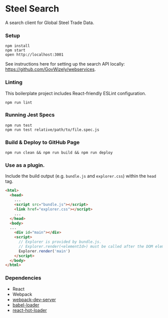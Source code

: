 Steel Search
=====================

A search client for Global Steel Trade Data.

### Setup

```
npm install
npm start
open http://localhost:3001
```

See instructions here for setting up the search API locally:  https://github.com/GovWizely/webservices.

### Linting

This boilerplate project includes React-friendly ESLint configuration.

```
npm run lint
```

### Running Jest Specs

```
npm run test
npm run test relative/path/to/file.spec.js
```

### Build & Deploy to GitHub Page

```
npm run clean && npm run build && npm run deploy
```

### Use as a plugin.

Include the build output (e.g. `bundle.js` and `explorer.css`) within the `head` tag.
```html
<html>
  <head>
    ...
    <script src="bundle.js"></script> 
    <link href="explorer.css"></script> 
    ...
  </head>
  <body>
  ...
    <div id="main"></div>
    <script>
      // Explorer is provided by bundle.js.
      // Explorer.render(<elementId>) must be called after the DOM element.
      Explorer.render('main')
    </script>
  </body>
</html>
```

### Dependencies

* React
* Webpack
* [webpack-dev-server](https://github.com/webpack/webpack-dev-server)
* [babel-loader](https://github.com/babel/babel-loader)
* [react-hot-loader](https://github.com/gaearon/react-hot-loader)
